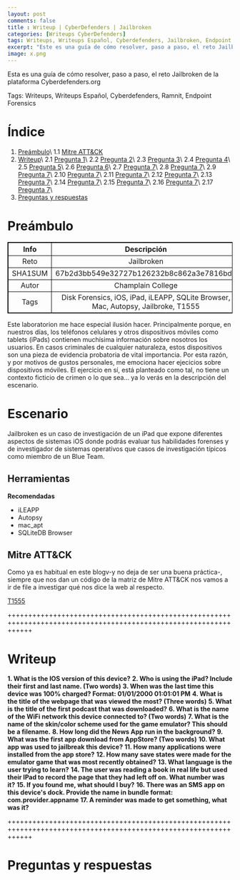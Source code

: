 ```yaml
---
layout: post
comments: false
title : Writeup | CyberDefenders | Jailbroken
categories: [Writeups CyberDefenders]
tags: Writeups, Writeups Español, Cyberdefenders, Jailbroken, Endpoint Forensics
excerpt: "Este es una guía de cómo resolver, paso a paso, el reto Jailbroken de la plataforma Cyberdefenders.org"
image: x.png
---
```


Esta es una guía de cómo resolver, paso a paso, el reto Jailbroken de la plataforma Cyberdefenders.org

Tags: Writeups, Writeups Español, Cyberdefenders, Ramnit, Endpoint Forensics


# Índice

1. [Preámbulo](#pre)\\
    1.1 [Mitre ATT&CK](#mitre)
2. [Writeup](#wu)\\
    2.1 [Pregunta 1](#p1)\\
    2.2 [Pregunta 2](#p2)\\
    2.3 [Pregunta 3](#p3)\\
    2.4 [Pregunta 4](#p4)\\
    2.5 [Pregunta 5](#p5)\\
    2.6 [Pregunta 6](#p6)\\
    2.7 [Pregunta 7](#p7)\\
    2.8 [Pregunta 7](#p8)\\
    2.9 [Pregunta 7](#p9)\\
    2.10 [Pregunta 7](#p10)\\
    2.11 [Pregunta 7](#p11)\\
    2.12 [Pregunta 7](#p12)\\
    2.13 [Pregunta 7](#p13)\\
    2.14 [Pregunta 7](#p14)\\
    2.15 [Pregunta 7](#p15)\\
    2.16 [Pregunta 7](#p16)\\
    2.17 [Pregunta 7](#p17)\\
3. [Preguntas y respuestas](#pyr)


# Preámbulo <a name="pre"></a>

<html>
<body>
<style>
table, th, td {
  border:1px solid black;
}
</style>
</body>
</html>

|Info|Descripción|
|:--:|:---------:|
|Reto|Jailbroken|
|SHA1SUM|67b2d3bb549e32727b126232b8c862a3e7816bd0|
|Autor|Champlain College|
|Tags|Disk Forensics, iOS, iPad, iLEAPP, SQLite Browser, Mac, Autopsy, Jailbroke, T1555|

Este laboratorion me hace especial ilusión hacer. Principalmente porque, en nuestros días, los teléfonos celulares y otros dispositivos móviles como tablets (iPads) contienen muchísima información sobre nosotros los usuarios. En casos criminales de cualquier naturaleza, estos dispositivos son una pieza de evidencia probatoria de vital importancia. Por esta razón, y por motivos de gustos personales, me emociona hacer ejecicios sobre dispositivos móviles. El ejercicio en sí, está planteado como tal, no tiene un contexto ficticio de crimen o lo que sea... ya lo verás en la descripción del escenario.


# Escenario

Jailbroken es un caso de investigación de un iPad que expone diferentes aspectos de sistemas iOS donde podrás evaluar tus habilidades forenses y de investigador de sistemas operativos que casos de investigación típicos como miembro de un Blue Team.


## Herramientas

**Recomendadas**
- iLEAPP
- Autopsy
- mac_apt
- SQLiteDB Browser


## Mitre ATT&CK <a name="mitre"></a>

Como ya es habitual en este blogv-y no deja de ser una buena práctica-, siempre que nos dan un código de la matriz de Mitre ATT&CK nos vamos a ir de file a investigar qué nos dice la web al respecto.

[T1555](https://attack.mitre.org/techniques/T1555/)


++++++++++++++++++++++++++++++++++++++++++++++++++++++++++++++++++++++++++++++++++++++++++++++++++++++++++++++++++

# Writeup <a name="wu"></a>

**1. What is the IOS version of this device?** <a name="p1"></a>
**2. Who is using the iPad? Include their first and last name. (Two words)** <a name="p2"></a>
**3. When was the last time this device was 100% charged? Format: 01/01/2000 01:01:01 PM** <a name="p3"></a>
**4. What is the title of the webpage that was viewed the most? (Three words)** <a name="p4"></a>
**5. What is the title of the first podcast that was downloaded?** <a name="p5"></a>
**6. What is the name of the WiFi network this device connected to? (Two words)** <a name="p6"></a>
**7. What is the name of the skin/color scheme used for the game emulator? This should be a filename.** <a name="p7"></a>
**8. How long did the News App run in the background?** <a name="p8"></a>
**9. What was the first app download from AppStore? (Two words)** <a name="p9"></a>
**10. What app was used to jailbreak this device?** <a name="p10"></a>
**11. How many applications were installed from the app store?** <a name="p11"></a>
**12. How many save states were made for the emulator game that was most recently obtained?** <a name="p12"></a>
**13. What language is the user trying to learn?** <a name="p13"></a>
**14. The user was reading a book in real life but used their IPad to record the page that they had left off on. What number was it?** <a name="p14"></a>
**15. If you found me, what should I buy?** <a name="p15"></a>
**16. There was an SMS app on this device's dock. Provide the name in bundle format: com.provider.appname** <a name="p16"></a>
**17. A reminder was made to get something, what was it?** <a name="p17"></a>



++++++++++++++++++++++++++++++++++++++++++++++++++++++++++++++++++++++++++++++++++++++++++++++++++++++++++++++++++

# Preguntas y respuestas <a name="pyr"></a>


